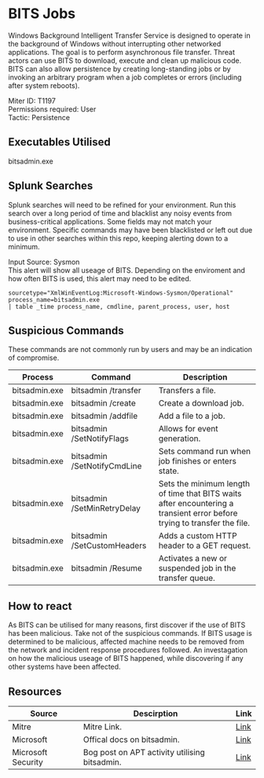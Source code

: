 # BITS Jobs
Windows Background Intelligent Transfer Service is designed to operate in the background of Windows without interrupting other networked applications. The goal is to perform asynchronous file transfer. Threat actors can use BITS to download, execute and clean up malicious code. BITS can also allow persistence by creating long-standing jobs or by invoking an arbitrary program when a job completes or errors (including after system reboots).

Miter ID: T1197  
Permissions required: User  
Tactic: Persistence  

## Executables Utilised
bitsadmin.exe

## Splunk Searches
Splunk searches will need to be refined for your environment. Run this search over a long period of time and blacklist any noisy events from business-critical applications. Some fields may not match your environment. Specific commands may have been blacklisted or left out due to use in other searches within this repo, keeping alerting down to a minimum.

Input Source: Sysmon  
This alert will show all useage of BITS. Depending on the enviroment and how often BITS is used, this alert may need to be edited. 
```
sourcetype="XmlWinEventLog:Microsoft-Windows-Sysmon/Operational"
process_name=bitsadmin.exe
| table _time process_name, cmdline, parent_process, user, host
```

## Suspicious Commands
These commands are not commonly run by users and may be an indication of compromise.

| Process  | Command | Description
| ------------- | ------------- | -------- | 
|bitsadmin.exe |bitsadmin /transfer |Transfers a file. |
|bitsadmin.exe |bitsadmin /create|Create a download job. |
|bitsadmin.exe |bitsadmin /addfile|Add a file to a job.  |
|bitsadmin.exe |bitsadmin /SetNotifyFlags|Allows for event generation. |
|bitsadmin.exe |bitsadmin /SetNotifyCmdLine|Sets command run when job finishes or enters state. |
|bitsadmin.exe |bitsadmin /SetMinRetryDelay|Sets the minimum length of time that BITS waits after encountering a transient error before trying to transfer the file. |
|bitsadmin.exe |bitsadmin /SetCustomHeaders|Adds a custom HTTP header to a GET request. |
|bitsadmin.exe |bitsadmin /Resume|Activates a new or suspended job in the transfer queue. |

## How to react
As BITS can be utilised for many reasons, first discover if the use of BITS has been malicious. Take not of the suspicious commands. If BITS usage is determined to be malicious, affected machine needs to be removed from the network and incident response procedures followed. An investagation on how the malicious useage of BITS happened, while discovering if any other systems have been affected. 

## Resources

| Source | Descirption | Link | 
| --- | --- | --- |
|Mitre |Mitre Link. |[Link](https://attack.mitre.org/techniques/T1197/) |
|Microsoft|Offical docs on bitsadmin.|[Link](https://docs.microsoft.com/en-us/windows-server/administration/windows-commands/bitsadmin)|
|Microsoft Security|Bog post on APT activity utilising bitsadmin.|[Link](https://www.microsoft.com/security/blog/2019/07/08/dismantling-a-fileless-campaign-microsoft-defender-atp-next-gen-protection-exposes-astaroth-attack/)|
